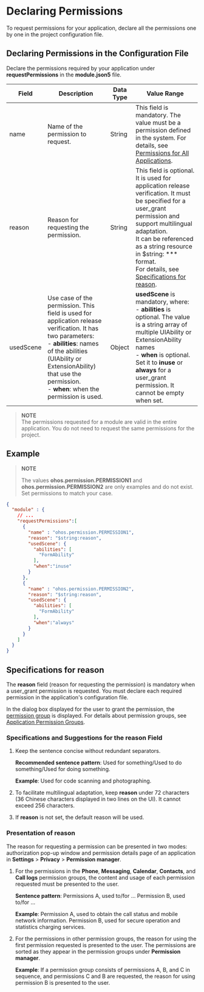 # Declaring Permissions

To request permissions for your application, declare all the permissions one by one in the project configuration file.

## Declaring Permissions in the Configuration File

Declare the permissions required by your application under **requestPermissions** in the **module.json5** file.

| Field| Description| Data Type| Value Range|
| -------- | -------- | -------- | -------- |
| name | Name of the permission to request.| String| This field is mandatory. The value must be a permission defined in the system. For details, see [Permissions for All Applications](permissions-for-all.md).|
| reason | Reason for requesting the permission.| String| This field is optional. It is used for application release verification. It must be specified for a user_grant permission and support multilingual adaptation.<br>It can be referenced as a string resource in $string: \*\*\* format.<br>For details, see [Specifications for reason](#specifications-for-reason).|
| usedScene | Use case of the permission. This field is used for application release verification. It has two parameters:<br>- **abilities**: names of the abilities (UIAbility or ExtensionAbility) that use the permission.<br>- **when**: when the permission is used.| Object| **usedScene** is mandatory, where:<br>- **abilities** is optional. The value is a string array of multiple UIAbility or ExtensionAbility names<br>- **when** is optional. Set it to **inuse** or **always** for a user_grant permission. It cannot be empty when set.<br>  |

> **NOTE**<br>
> The permissions requested for a module are valid in the entire application. You do not need to request the same permissions for the project.

## Example

> **NOTE**
>
> The values **ohos.permission.PERMISSION1** and **ohos.permission.PERMISSION2** are only examples and do not exist. Set permissions to match your case.

```json
{
  "module" : {
    // ...
    "requestPermissions":[
      {
        "name" : "ohos.permission.PERMISSION1",
        "reason": "$string:reason",
        "usedScene": {
          "abilities": [
            "FormAbility"
          ],
          "when":"inuse"
        }
      },
      {
        "name" : "ohos.permission.PERMISSION2",
        "reason": "$string:reason",
        "usedScene": {
          "abilities": [
            "FormAbility"
          ],
          "when":"always"
        }
      }
    ]
  }
}
```

## Specifications for reason

The **reason** field (reason for requesting the permission) is mandatory when a user_grant permission is requested. You must declare each required permission in the application's configuration file.

In the dialog box displayed for the user to grant the permission, the [permission group](app-permission-mgmt-overview.md#permission-groups-and-permissions) is displayed. For details about permission groups, see [Application Permission Groups](app-permission-group-list.md).

### Specifications and Suggestions for the reason Field
<!--RP1-->
1. Keep the sentence concise without redundant separators.

   **Recommended sentence pattern**: Used for something/Used to do something/Used for doing something.

   **Example**: Used for code scanning and photographing.

2. To facilitate multilingual adaptation, keep **reason** under 72 characters (36 Chinese characters displayed in two lines on the UI). It cannot exceed 256 characters.

3. If **reason** is not set, the default reason will be used.
<!--RP1End-->
### Presentation of reason

The reason for requesting a permission can be presented in two modes: authorization pop-up window and permission details page of an application in **Settings** > **Privacy** > **Permission manager**.

1. For the permissions in the **Phone**, **Messaging**, **Calendar**, **Contacts**, and **Call logs** permission groups, the content and usage of each permission requested must be presented to the user.

   **Sentence pattern**: Permissions A, used to/for ... Permission B, used to/for ...

   **Example**: Permission A, used to obtain the call status and mobile network information. Permission B, used for secure operation and statistics charging services.

2. For the permissions in other permission groups, the reason for using the first permission requested is presented to the user. The permissions are sorted as they appear in the permission groups under **Permission manager**.

   **Example**: If a permission group consists of permissions A, B, and C in sequence, and permissions C and B are requested, the reason for using permission B is presented to the user.
